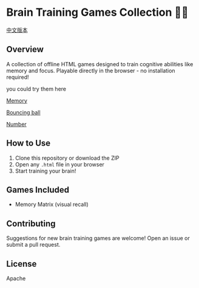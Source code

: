 # Brain Training Games Collection 🧠💡

[中文版本](#中文)

## Overview
A collection of offline HTML games designed to train cognitive abilities like memory and focus. Playable directly in the browser - no installation required!

you could try them here 

[Memory](https://philippica.github.io/games/memory.html)

[Bouncing ball](https://philippica.github.io/games/bouncingBall.html)

[Number](https://philippica.github.io/games/number.html)


## How to Use
1. Clone this repository or download the ZIP
2. Open any `.html` file in your browser
3. Start training your brain!

## Games Included
- Memory Matrix (visual recall)

## Contributing
Suggestions for new brain training games are welcome! Open an issue or submit a pull request.

## License
Apache
